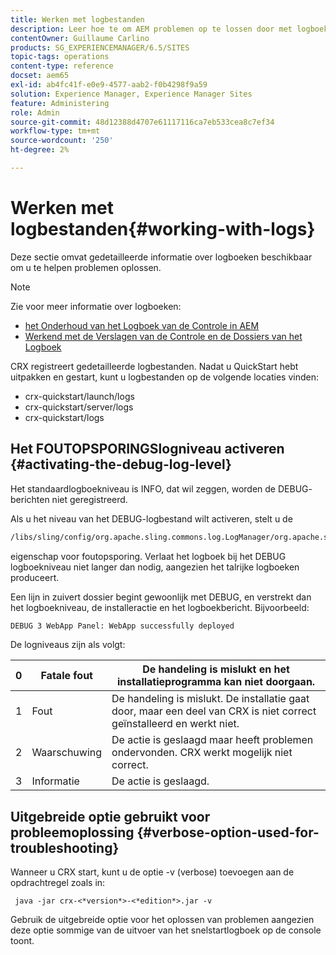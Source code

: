 ```yaml
---
title: Werken met logbestanden
description: Leer hoe te om AEM problemen op te lossen door met logboeken te werken.
contentOwner: Guillaume Carlino
products: SG_EXPERIENCEMANAGER/6.5/SITES
topic-tags: operations
content-type: reference
docset: aem65
exl-id: ab4fc41f-e0e9-4577-aab2-f0b4298f9a59
solution: Experience Manager, Experience Manager Sites
feature: Administering
role: Admin
source-git-commit: 48d12388d4707e61117116ca7eb533cea8c7ef34
workflow-type: tm+mt
source-wordcount: '250'
ht-degree: 2%

---
```


# Werken met logbestanden{#working-with-logs}

Deze sectie omvat gedetailleerde informatie over logboeken beschikbaar om u te helpen problemen oplossen.

>[!NOTE]
>
>Zie voor meer informatie over logboeken:
>
>* [ het Onderhoud van het Logboek van de Controle in AEM ](/help/sites-administering/operations-audit-log.md)
>* [ Werkend met de Verslagen van de Controle en de Dossiers van het Logboek ](/help/sites-deploying/monitoring-and-maintaining.md#working-with-audit-records-and-log-files)

CRX registreert gedetailleerde logbestanden. Nadat u QuickStart hebt uitpakken en gestart, kunt u logbestanden op de volgende locaties vinden:

* crx-quickstart/launch/logs
* crx-quickstart/server/logs
* crx-quickstart/logs

## Het FOUTOPSPORINGSlogniveau activeren {#activating-the-debug-log-level}

Het standaardlogboekniveau is INFO, dat wil zeggen, worden de DEBUG- berichten niet geregistreerd.

Als u het niveau van het DEBUG-logbestand wilt activeren, stelt u de

```xml
/libs/sling/config/org.apache.sling.commons.log.LogManager/org.apache.sling.commons.log.level
```

eigenschap voor foutopsporing. Verlaat het logboek bij het DEBUG logboekniveau niet langer dan nodig, aangezien het talrijke logboeken produceert.

Een lijn in zuivert dossier begint gewoonlijk met DEBUG, en verstrekt dan het logboekniveau, de installeractie en het logboekbericht. Bijvoorbeeld:

```xml
DEBUG 3 WebApp Panel: WebApp successfully deployed
```

De logniveaus zijn als volgt:

| 0 | Fatale fout | De handeling is mislukt en het installatieprogramma kan niet doorgaan. |
|---|---|---|
| 1 | Fout | De handeling is mislukt. De installatie gaat door, maar een deel van CRX is niet correct geïnstalleerd en werkt niet. |
| 2 | Waarschuwing | De actie is geslaagd maar heeft problemen ondervonden. CRX werkt mogelijk niet correct. |
| 3 | Informatie | De actie is geslaagd. |

## Uitgebreide optie gebruikt voor probleemoplossing {#verbose-option-used-for-troubleshooting}

Wanneer u CRX start, kunt u de optie -v (verbose) toevoegen aan de opdrachtregel zoals in:

` java -jar crx-<*version*>-<*edition*>.jar -v`

Gebruik de uitgebreide optie voor het oplossen van problemen aangezien deze optie sommige van de uitvoer van het snelstartlogboek op de console toont.
